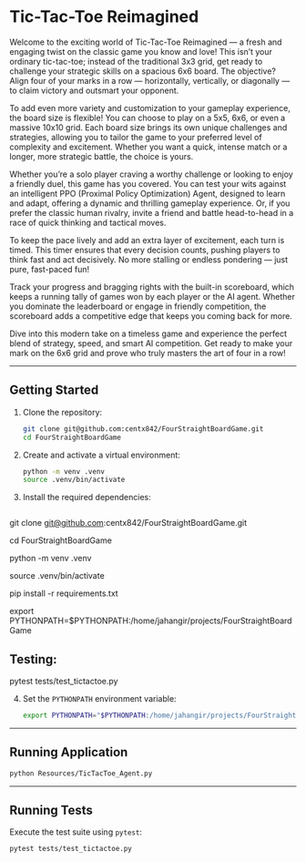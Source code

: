 # Tic-Tac-Toe Reimagined

Welcome to the exciting world of Tic-Tac-Toe Reimagined — a fresh and engaging twist on the classic game you know and love! This isn’t your ordinary tic-tac-toe; instead of the traditional 3x3 grid, get ready to challenge your strategic skills on a spacious 6x6 board. The objective? Align four of your marks in a row — horizontally, vertically, or diagonally — to claim victory and outsmart your opponent.

To add even more variety and customization to your gameplay experience, the board size is flexible! You can choose to play on a 5x5, 6x6, or even a massive 10x10 grid. Each board size brings its own unique challenges and strategies, allowing you to tailor the game to your preferred level of complexity and excitement. Whether you want a quick, intense match or a longer, more strategic battle, the choice is yours.

Whether you’re a solo player craving a worthy challenge or looking to enjoy a friendly duel, this game has you covered. You can test your wits against an intelligent PPO (Proximal Policy Optimization) Agent, designed to learn and adapt, offering a dynamic and thrilling gameplay experience. Or, if you prefer the classic human rivalry, invite a friend and battle head-to-head in a race of quick thinking and tactical moves.

To keep the pace lively and add an extra layer of excitement, each turn is timed. This timer ensures that every decision counts, pushing players to think fast and act decisively. No more stalling or endless pondering — just pure, fast-paced fun!

Track your progress and bragging rights with the built-in scoreboard, which keeps a running tally of games won by each player or the AI agent. Whether you dominate the leaderboard or engage in friendly competition, the scoreboard adds a competitive edge that keeps you coming back for more.

Dive into this modern take on a timeless game and experience the perfect blend of strategy, speed, and smart AI competition. Get ready to make your mark on the 6x6 grid and prove who truly masters the art of four in a row!


---

## Getting Started

1. Clone the repository:

   ```bash
   git clone git@github.com:centx842/FourStraightBoardGame.git
   cd FourStraightBoardGame
   ```

2. Create and activate a virtual environment:

   ```bash
   python -m venv .venv
   source .venv/bin/activate
   ```

3. Install the required dependencies:

   ```bash#Getting Started:

git clone git@github.com:centx842/FourStraightBoardGame.git

cd FourStraightBoardGame

python -m venv .venv

source .venv/bin/activate

pip install -r requirements.txt

export PYTHONPATH=$PYTHONPATH:/home/jahangir/projects/FourStraightBoardGame


## Testing:

pytest tests/test_tictactoe.py


4. Set the `PYTHONPATH` environment variable:

   ```bash
   export PYTHONPATH="$PYTHONPATH:/home/jahangir/projects/FourStraightBoardGame"
   ```

---

## Running Application

```bash
python Resources/TicTacToe_Agent.py
```

---


## Running Tests

Execute the test suite using `pytest`:

```bash
pytest tests/test_tictactoe.py
```

